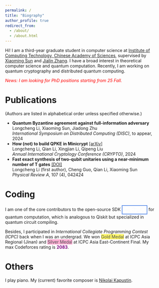 ```yaml
---
permalink: /
title: "Biography"
author_profile: true
redirect_from: 
  - /about/
  - /about.html
---
```



Hi! I am a third-year graduate student in computer science at [Institute of Computing Technology, Chinese Academy of Sciences](http://english.ict.cas.cn/), supervised by [Xiaoming Sun](https://scholar.google.com/citations?user=WKpSlhQAAAAJ) and [Jialin Zhang](https://dblp.org/pid/91/2798-1.html). I have a broad interest in theoretical computer science and quantum computation. Recently, I am working on quantum cryptography and distributed quantum computing.

<span style="color: red;">*News: I am looking for PhD positions starting from 25 Fall.*</span>

Publications
=====
(Authors are listed in alphabetical order unless specified otherwise.)

- **Quantum Byzantine agreement against full-information adversary** <br>
  Longcheng Li, Xiaoming Sun, Jiadong Zhu <br>
  *International Symposium on Distributed Computing (DISC)*, to appear, 2024
- **How (not) to build QPKE in Minicrypt** [[arXiv]](https://arxiv.org/abs/2405.20295) <br>
  Longcheng Li, Qian Li, Xingjian Li, Qipeng Liu <br>
  *Annual International Cryptology Conference (CRYPTO)*, 2024
- **Fast exact synthesis of two-qubit unitaries using a near-minimum number of T gates** [[DOI]](https://doi.org/10.1103/physreva.107.042424) <br>
  Longcheng Li (first author), Cheng Guo, Qian Li, Xiaoming Sun <br>
  *Physical Review A*, 107 (4), 042424

Coding
=====
I am one of the core contributors to the open-source SDK <a href="https://quict-docs.readthedocs.io/aa/latest/" style="background-color: #5488e8; display: inline-block; padding: 2px;"><img src="images/quict_logo_white.webp" alt="QuICT Logo" style="vertical-align: middle; border: none; width: 80px;"> </a> for quantum computation, which is analogous to Qiskit but specialized in quantum circuit compiling. 

Besides, I participated in *International Collegiate Programming
Contest (ICPC)* back when I was an undergrad. We won
<a style="text-decoration: none;" href="https://board.xcpcio.com/icpc/2020/jinan"><span style="background-color:#fff566;color: #494e52;">Gold Medal</span></a> at ICPC Asia Regional (Jinan) and 
<a style="text-decoration: none;" href="https://board.xcpcio.com/icpc/2020/jinan"><span style="background-color:#ffadd2;color: #494e52;">Silver Medal</span></a> at ICPC Asia East-Continent Final. 
My max Codeforces rating is <a style="text-decoration: none;" href="https://codeforces.com/profile/Cothrax"><span style="color: purple;">**2083**</span></a>.


Others
=====
I play piano. My (current) favorite composer is [Nikolai Kapustin](https://en.wikipedia.org/wiki/Nikolai_Kapustin).
